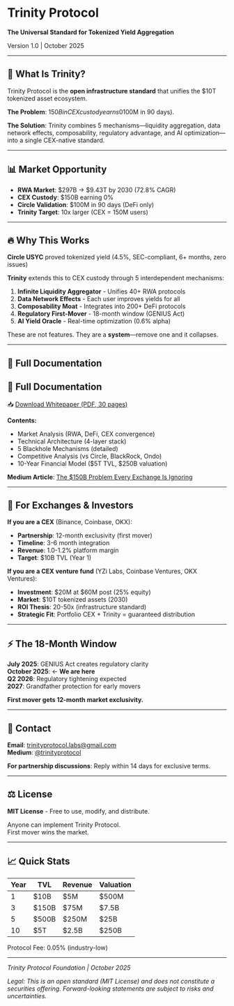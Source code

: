 # Trinity Protocol

**The Universal Standard for Tokenized Yield Aggregation**

Version 1.0 | October 2025

---

## 🎯 What Is Trinity?

Trinity Protocol is the **open infrastructure standard** that unifies the $10T tokenized asset ecosystem.

**The Problem**: $150B in CEX custody earns 0% yield while Circle USYC proves demand ($100M in 90 days).

**The Solution**: Trinity combines 5 mechanisms—liquidity aggregation, data network effects, composability, regulatory advantage, and AI optimization—into a single CEX-native standard.

---

## 📊 Market Opportunity

- **RWA Market**: $297B → $9.43T by 2030 (72.8% CAGR)
- **CEX Custody**: $150B earning 0%
- **Circle Validation**: $100M in 90 days (DeFi only)
- **Trinity Target**: 10x larger (CEX = 150M users)

---

## 🔥 Why This Works

**Circle USYC** proved tokenized yield (4.5%, SEC-compliant, 6+ months, zero issues)

**Trinity** extends this to CEX custody through 5 interdependent mechanisms:

1. **Infinite Liquidity Aggregator** - Unifies 40+ RWA protocols
2. **Data Network Effects** - Each user improves yields for all
3. **Composability Moat** - Integrates into 200+ DeFi protocols
4. **Regulatory First-Mover** - 18-month window (GENIUS Act)
5. **AI Yield Oracle** - Real-time optimization (0.6% alpha)

These are not features. They are a **system**—remove one and it collapses.

---

## 📄 Full Documentation

## 📄 Full Documentation

📥 [Download Whitepaper (PDF, 30 pages)](./docs/TRINITY_PROTOCOL.pdf)

**Contents:**
- Market Analysis (RWA, DeFi, CEX convergence)
- Technical Architecture (4-layer stack)
- 5 Blackhole Mechanisms (detailed)
- Competitive Analysis (vs Circle, BlackRock, Ondo)
- 10-Year Financial Model ($5T TVL, $250B valuation)


**Medium Article**: [The $150B Problem Every Exchange Is Ignoring](https://medium.com/@trinityprotocol)

---

## 💼 For Exchanges & Investors

**If you are a CEX** (Binance, Coinbase, OKX):
- **Partnership**: 12-month exclusivity (first mover)
- **Timeline**: 3-6 month integration
- **Revenue**: 1.0-1.2% platform margin
- **Target**: $10B TVL (Year 1)

**If you are a CEX venture fund** (YZi Labs, Coinbase Ventures, OKX Ventures):
- **Investment**: $20M at $60M post (25% equity)
- **Market**: $10T tokenized assets (2030)
- **ROI Thesis**: 20-50x (infrastructure standard)
- **Strategic Fit**: Portfolio CEX + Trinity = guaranteed distribution

---

## ⚡ The 18-Month Window

**July 2025**: GENIUS Act creates regulatory clarity  
**October 2025**: ← **We are here**  
**Q2 2026**: Regulatory tightening expected  
**2027**: Grandfather protection for early movers

**First mover gets 12-month market exclusivity.**

---

## 🔗 Contact

**Email**: trinityprotocol.labs@gmail.com  
**Medium**: [@trinityprotocol](https://medium.com/@trinityprotocol)

**For partnership discussions**: Reply within 14 days for exclusive terms.

---

## ⚖️ License

**MIT License** - Free to use, modify, and distribute.

Anyone can implement Trinity Protocol.  
First mover wins the market.

---

## 📈 Quick Stats

| Year | TVL | Revenue | Valuation |
|------|-----|---------|-----------|
| 1 | $10B | $5M | $500M |
| 3 | $150B | $75M | $7.5B |
| 5 | $500B | $250M | $25B |
| 10 | $5T | $2.5B | $250B |

Protocol Fee: 0.05% (industry-low)

---

*Trinity Protocol Foundation | October 2025*

*Legal: This is an open standard (MIT License) and does not constitute a securities offering. Forward-looking statements are subject to risks and uncertainties.*


